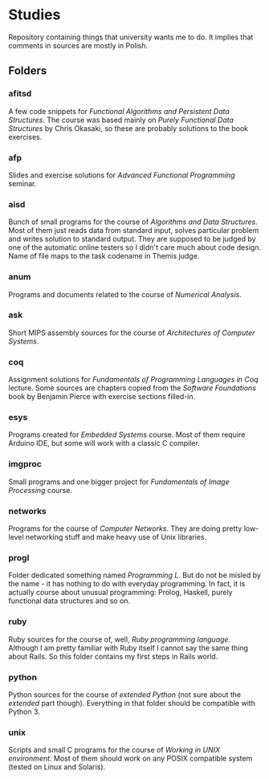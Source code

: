Studies
=======

Repository containing things that university wants me to do. It implies that comments in sources are mostly in Polish.

Folders
-------

### afitsd
A few code snippets for *Functional Algorithms and Persistent Data Structures*. The course was based mainly on *Purely Functional Data Structures* by Chris Okasaki, so these are probably solutions to the book exercises.

### afp
Slides and exercise solutions for *Advanced Functional Programming* seminar.

### aisd
Bunch of small programs for the course of *Algorithms and Data Structures*. Most of them just reads data from standard input, solves particular problem and writes solution to standard output. They are supposed to be judged by one of the automatic online testers so I didn't care much about code design. Name of file maps to the task codename in Themis judge.

### anum
Programs and documents related to the course of *Numerical Analysis*.

### ask
Short MIPS assembly sources for the course of *Architectures of Computer Systems*.

### coq
Assignment solutions for *Fundamentals of Programming Languages in Coq* lecture. Some sources are chapters copied from the *Software Foundations* book by Benjamin Pierce with exercise sections filled-in.

### esys
Programs created for *Embedded Systems* course. Most of them require Arduino IDE, but some will work with a classic C compiler.

### imgproc
Small programs and one bigger project for *Fundamentals of Image Processing* course.

### networks
Programs for the course of *Computer Networks*. They are doing pretty low-level networking stuff and make heavy use of Unix libraries.

### progl
Folder dedicated something named *Programming L*. But do not be misled by the name - it has nothing to do with everyday programming. In fact, it is actually course about unusual programming: Prolog, Haskell, purely functional data structures and so on.

### ruby
Ruby sources for the course of, well, *Ruby programming language*. Although I am pretty familiar with Ruby itself I cannot say the same thing about Rails. So this folder contains my first steps in Rails world.

### python
Python sources for the course of *extended Python* (not sure about the *extended* part though). Everything in that folder should be compatible with Python 3.

### unix
Scripts and small C programs for the course of *Working in UNIX environment*. Most of them should work on any POSIX compatible system (tested on Linux and Solaris).
